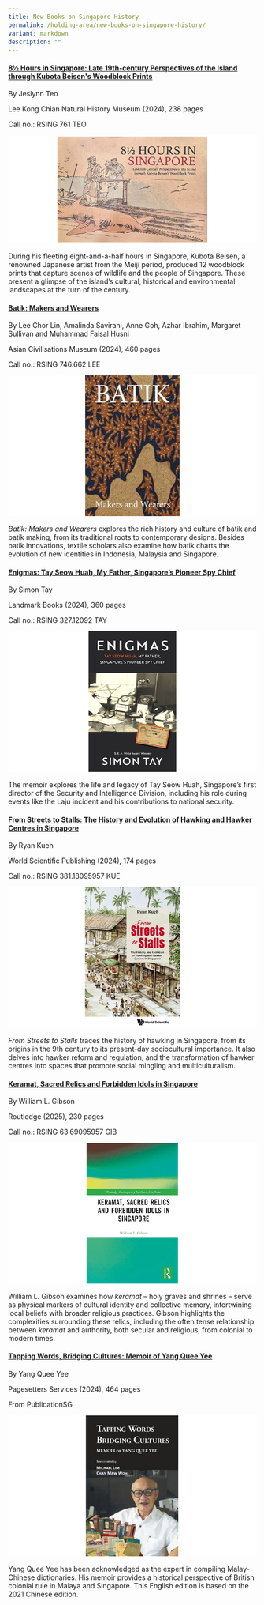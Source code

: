 ```yaml
---
title: New Books on Singapore History
permalink: /holding-area/new-books-on-singapore-history/
variant: markdown
description: ""
---
```

#### **[8½ Hours in Singapore: Late 19th-century Perspectives of the Island through Kubota Beisen's Woodblock Prints](https://eservice.nlb.gov.sg/redir/itemdetails?bid=300055348)**
By Jeslynn Teo 

Lee Kong Chian Natural History Museum (2024), 238 pages

Call no.: RSING 761 TEO 

![](/images/Vol%2020%20Issue%204/New%20Books/books_perspective2.jpg)


During his fleeting eight-and-a-half hours in Singapore, Kubota Beisen, a renowned Japanese artist from the Meiji period, produced 12 woodblock prints that capture scenes of wildlife and the people of Singapore. These present a glimpse of the island’s cultural, historical and environmental landscapes at the turn of the century.


#### **[Batik: Makers and Wearers](https://eservice.nlb.gov.sg/redir/itemdetails?bid=300071163)**
By Lee Chor Lin, Amalinda Savirani, Anne Goh, Azhar Ibrahim, Margaret Sullivan and Muhammad Faisal Husni 


Asian Civilisations Museum (2024), 460 pages

Call no.: RSING 746.662 LEE


![](/images/Vol%2020%20Issue%204/New%20Books/books_batik.jpg)

_Batik: Makers and Wearers_ explores the rich history and culture of batik and batik making, from its traditional roots to contemporary designs. Besides batik innovations, textile scholars also examine how batik charts the evolution of new identities in Indonesia, Malaysia and Singapore.



#### **[Enigmas: 		Tay Seow Huah, My Father, Singapore’s Pioneer Spy Chief](https://eservice.nlb.gov.sg/redir/itemdetails?bid=300038279)**
By Simon Tay 


Landmark Books (2024), 360 pages

Call no.: RSING 327.12092 TAY


![](/images/Vol%2020%20Issue%204/New%20Books/books_enigma.jpg)


The memoir explores the life and legacy of Tay Seow Huah, Singapore’s first director of the Security and Intelligence Division, including his role during events like the Laju incident and his contributions to national security.



#### **[From Streets to Stalls: The History and Evolution of Hawking and Hawker Centres in Singapore](https://eservice.nlb.gov.sg/redir/itemdetails?bid=300064010)**
By Ryan Kueh


World Scientific Publishing (2024), 174 pages

Call no.: RSING 381.18095957 KUE


![](/images/Vol%2020%20Issue%204/New%20Books/books_hawker.jpg)


_From Streets to Stalls_ traces the history of hawking in Singapore, from its origins in the 9th century to its present-day sociocultural importance. It also delves into hawker reform and regulation, and the transformation of hawker centres into spaces that promote social mingling and multiculturalism.



#### **[Keramat, Sacred Relics and Forbidden Idols in Singapore](https://eservice.nlb.gov.sg/redir/itemdetails?bid=300071320)**
By William L. Gibson


Routledge (2025), 230 pages

Call no.: RSING 63.69095957 GIB  


![](/images/Vol%2020%20Issue%204/New%20Books/books_keramat.jpg)


William L. Gibson examines how _keramat_ – holy graves and shrines – serve as physical markers of cultural identity and collective memory, intertwining local beliefs with broader religious practices. Gibson highlights the complexities surrounding these relics, including the often tense relationship between _keramat_ and authority, both secular and religious, from colonial to modern times.



#### **[Tapping Words, Bridging Cultures: 	Memoir of Yang Quee Yee  ](https://eservice.nlb.gov.sg/redir/itemdetails?bid=300072925)**
By Yang Quee Yee 


Pagesetters Services (2024), 464 pages 

From PublicationSG  


![](/images/Vol%2020%20Issue%204/New%20Books/books_memoir.jpg)


Yang Quee Yee has been acknowledged as the expert in compiling Malay-Chinese dictionaries. His memoir provides a historical perspective of British colonial rule in Malaya and Singapore. This English edition is based on the 2021 Chinese edition.